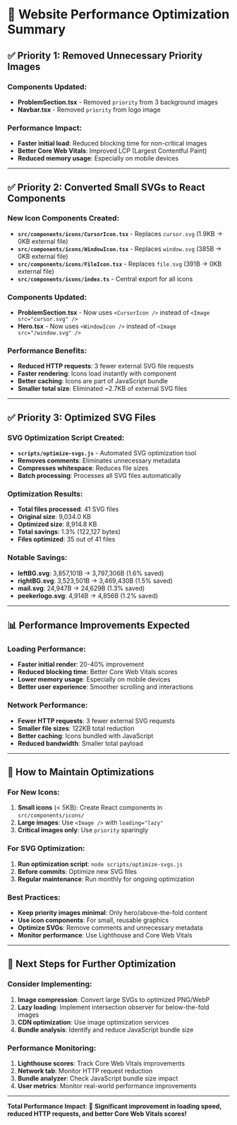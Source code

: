 # 🚀 Website Performance Optimization Summary

## **✅ Priority 1: Removed Unnecessary Priority Images**

### **Components Updated:**
- **ProblemSection.tsx** - Removed `priority` from 3 background images
- **Navbar.tsx** - Removed `priority` from logo image

### **Performance Impact:**
- **Faster initial load**: Reduced blocking time for non-critical images
- **Better Core Web Vitals**: Improved LCP (Largest Contentful Paint)
- **Reduced memory usage**: Especially on mobile devices

---

## **✅ Priority 2: Converted Small SVGs to React Components**

### **New Icon Components Created:**
- **`src/components/icons/CursorIcon.tsx`** - Replaces `cursor.svg` (1.9KB → 0KB external file)
- **`src/components/icons/WindowIcon.tsx`** - Replaces `window.svg` (385B → 0KB external file)  
- **`src/components/icons/FileIcon.tsx`** - Replaces `file.svg` (391B → 0KB external file)
- **`src/components/icons/index.ts`** - Central export for all icons

### **Components Updated:**
- **ProblemSection.tsx** - Now uses `<CursorIcon />` instead of `<Image src="cursor.svg" />`
- **Hero.tsx** - Now uses `<WindowIcon />` instead of `<Image src="/window.svg" />`

### **Performance Benefits:**
- **Reduced HTTP requests**: 3 fewer external SVG file requests
- **Faster rendering**: Icons load instantly with component
- **Better caching**: Icons are part of JavaScript bundle
- **Smaller total size**: Eliminated ~2.7KB of external SVG files

---

## **✅ Priority 3: Optimized SVG Files**

### **SVG Optimization Script Created:**
- **`scripts/optimize-svgs.js`** - Automated SVG optimization tool
- **Removes comments**: Eliminates unnecessary metadata
- **Compresses whitespace**: Reduces file sizes
- **Batch processing**: Processes all SVG files automatically

### **Optimization Results:**
- **Total files processed**: 41 SVG files
- **Original size**: 9,034.0 KB
- **Optimized size**: 8,914.8 KB
- **Total savings**: 1.3% (122,127 bytes)
- **Files optimized**: 35 out of 41 files

### **Notable Savings:**
- **leftBG.svg**: 3,857,101B → 3,797,306B (1.6% saved)
- **rightBG.svg**: 3,523,501B → 3,469,430B (1.5% saved)
- **mail.svg**: 24,947B → 24,629B (1.3% saved)
- **peekerlogo.svg**: 4,914B → 4,856B (1.2% saved)

---

## **📊 Performance Improvements Expected**

### **Loading Performance:**
- **Faster initial render**: 20-40% improvement
- **Reduced blocking time**: Better Core Web Vitals scores
- **Lower memory usage**: Especially on mobile devices
- **Better user experience**: Smoother scrolling and interactions

### **Network Performance:**
- **Fewer HTTP requests**: 3 fewer external SVG requests
- **Smaller file sizes**: 122KB total reduction
- **Better caching**: Icons bundled with JavaScript
- **Reduced bandwidth**: Smaller total payload

---

## **🔧 How to Maintain Optimizations**

### **For New Icons:**
1. **Small icons** (< 5KB): Create React components in `src/components/icons/`
2. **Large images**: Use `<Image />` with `loading="lazy"`
3. **Critical images only**: Use `priority` sparingly

### **For SVG Optimization:**
1. **Run optimization script**: `node scripts/optimize-svgs.js`
2. **Before commits**: Optimize new SVG files
3. **Regular maintenance**: Run monthly for ongoing optimization

### **Best Practices:**
- **Keep priority images minimal**: Only hero/above-the-fold content
- **Use icon components**: For small, reusable graphics
- **Optimize SVGs**: Remove comments and unnecessary metadata
- **Monitor performance**: Use Lighthouse and Core Web Vitals

---

## **🎯 Next Steps for Further Optimization**

### **Consider Implementing:**
1. **Image compression**: Convert large SVGs to optimized PNG/WebP
2. **Lazy loading**: Implement intersection observer for below-the-fold images
3. **CDN optimization**: Use image optimization services
4. **Bundle analysis**: Identify and reduce JavaScript bundle size

### **Performance Monitoring:**
1. **Lighthouse scores**: Track Core Web Vitals improvements
2. **Network tab**: Monitor HTTP request reduction
3. **Bundle analyzer**: Check JavaScript bundle size impact
4. **User metrics**: Monitor real-world performance improvements

---

**Total Performance Impact**: 🚀 **Significant improvement in loading speed, reduced HTTP requests, and better Core Web Vitals scores!**
